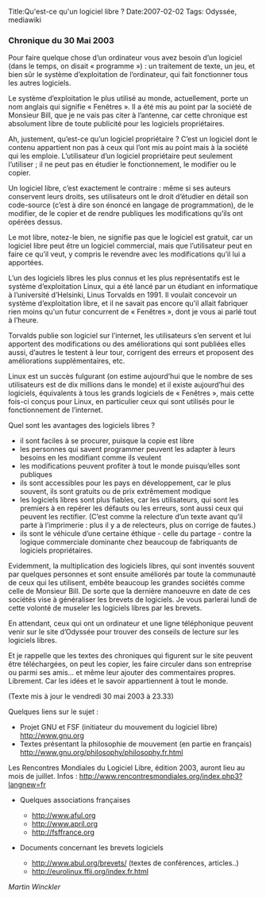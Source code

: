 Title:Qu'est-ce qu'un logiciel libre ?
Date:2007-02-02
Tags: Odyssée,  mediawiki

### Chronique du 30 Mai 2003

Pour faire quelque chose d’un ordinateur vous avez besoin d’un logiciel
(dans le temps, on disait « programme ») : un traitement de texte, un
jeu, et bien sûr le système d’exploitation de l’ordinateur, qui fait
fonctionner tous les autres logiciels.

Le système d’exploitation le plus utilisé au monde, actuellement, porte
un nom anglais qui signifie « Fenêtres ». Il a été mis au point par la
société de Monsieur Bill, que je ne vais pas citer à l’antenne, car
cette chronique est absolument libre de toute publicité pour les
logiciels propriétaires.

Ah, justement, qu’est-ce qu’un logiciel propriétaire ? C’est un logiciel
dont le contenu appartient non pas à ceux qui l’ont mis au point mais à
la société qui les emploie. L’utilisateur d’un logiciel propriétaire
peut seulement l’utiliser ; il ne peut pas en étudier le fonctionnement,
le modifier ou le copier.

Un logiciel libre, c’est exactement le contraire : même si ses auteurs
conservent leurs droits, ses utilisateurs ont le droit d’étudier en
détail son code-source (c’est à dire son énoncé en langage de
programmation), de le modifier, de le copier et de rendre publiques les
modifications qu’ils ont opérées dessus.

Le mot libre, notez-le bien, ne signifie pas que le logiciel est
gratuit, car un logiciel libre peut être un logiciel commercial, mais
que l’utilisateur peut en faire ce qu’il veut, y compris le revendre
avec les modifications qu’il lui a apportées.

L’un des logiciels libres les plus connus et les plus représentatifs est
le système d’exploitation Linux, qui a été lancé par un étudiant en
informatique à l’université d’Helsinki, Linus Torvalds en 1991. Il
voulait concevoir un système d’exploitation libre, et il ne savait pas
encore qu'il allait fabriquer rien moins qu'un futur concurrent de «
Fenêtres », dont je vous ai parlé tout à l’heure.

Torvalds publie son logiciel sur l’internet, les utilisateurs s’en
servent et lui apportent des modifications ou des améliorations qui sont
publiées elles aussi, d’autres le testent à leur tour, corrigent des
erreurs et proposent des améliorations supplémentaires, etc.

Linux est un succès fulgurant (on estime aujourd’hui que le nombre de
ses utilisateurs est de dix millions dans le monde) et il existe
aujourd’hui des logiciels, équivalents à tous les grands logiciels de «
Fenêtres », mais cette fois-ci conçus pour Linux, en particulier ceux
qui sont utilisés pour le fonctionnement de l’internet.

Quel sont les avantages des logiciels libres ?

-   il sont faciles à se procurer, puisque la copie est libre
-   les personnes qui savent programmer peuvent les adapter à leurs
    besoins en les modifiant comme ils veulent
-   les modifications peuvent profiter à tout le monde puisqu’elles sont
    publiques
-   ils sont accessibles pour les pays en développement, car le plus
    souvent, ils sont gratuits ou de prix extrêmement modique
-   les logiciels libres sont plus fiables, car les utilisateurs, qui
    sont les premiers à en repérer les défauts ou les erreurs, sont
    aussi ceux qui peuvent les rectifier. (C’est comme la relecture d’un
    texte avant qu’il parte à l’imprimerie : plus il y a de relecteurs,
    plus on corrige de fautes.)
-   ils sont le véhicule d’une certaine éthique - celle du partage -
    contre la logique commerciale dominante chez beaucoup de fabriquants
    de logiciels propriétaires.

Evidemment, la multiplication des logiciels libres, qui sont inventés
souvent par quelques personnes et sont ensuite améliorés par toute la
communauté de ceux qui les utilisent, embête beaucoup les grandes
sociétés comme celle de Monsieur Bill. De sorte que la dernière
manoeuvre en date de ces sociétés vise à généraliser les brevets de
logiciels. Je vous parlerai lundi de cette volonté de museler les
logiciels libres par les brevets.

En attendant, ceux qui ont un ordinateur et une ligne téléphonique
peuvent venir sur le site d’Odyssée pour trouver des conseils de lecture
sur les logiciels libres.

Et je rappelle que les textes des chroniques qui figurent sur le site
peuvent être téléchargées, on peut les copier, les faire circuler dans
son entreprise ou parmi ses amis... et même leur ajouter des
commentaires propres. Librement. Car les idées et le savoir
appartiennent à tout le monde.

(Texte mis à jour le vendredi 30 mai 2003 à 23.33)

Quelques liens sur le sujet :

-   Projet GNU et FSF (initiateur du mouvement du logiciel libre)
    <http://www.gnu.org>
-   Textes présentant la philosophie de mouvement (en partie en
    français) <http://www.gnu.org/philosophy/philosophy.fr.html>

Les Rencontres Mondiales du Logiciel Libre, édition 2003, auront lieu au
mois de juillet. Infos :
<http://www.rencontresmondiales.org/index.php3?langnew=fr>

-   Quelques associations françaises
    -   <http://www.aful.org>
    -   <http://www.april.org>
    -   <http://fsffrance.org>

-   Documents concernant les brevets logiciels
    -   <http://www.abul.org/brevets/> (textes de conférences,
        articles..)
    -   <http://eurolinux.ffii.org/index.fr.html>

*Martin Winckler*

